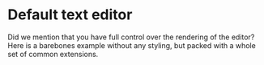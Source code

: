 # Default text editor
Did we mention that you have full control over the rendering of the editor? Here is a barebones example without any styling, but packed with a whole set of common extensions.

<tiptap-demo name="Examples/Default"></tiptap-demo>
